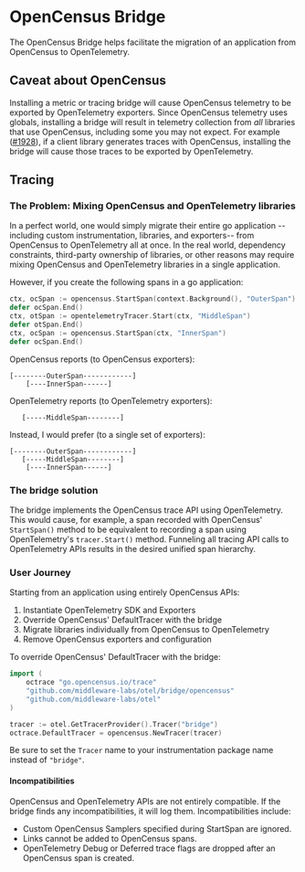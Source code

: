 # OpenCensus Bridge

The OpenCensus Bridge helps facilitate the migration of an application from OpenCensus to OpenTelemetry.

## Caveat about OpenCensus

Installing a metric or tracing bridge will cause OpenCensus telemetry to be exported by OpenTelemetry exporters.  Since OpenCensus telemetry uses globals, installing a bridge will result in telemetry collection from _all_ libraries that use OpenCensus, including some you may not expect.  For example ([#1928](https://github.com/open-telemetry/opentelemetry-go/issues/1928)), if a client library generates traces with OpenCensus, installing the bridge will cause those traces to be exported by OpenTelemetry.

## Tracing

### The Problem: Mixing OpenCensus and OpenTelemetry libraries

In a perfect world, one would simply migrate their entire go application --including custom instrumentation, libraries, and exporters-- from OpenCensus to OpenTelemetry all at once.  In the real world, dependency constraints, third-party ownership of libraries, or other reasons may require mixing OpenCensus and OpenTelemetry libraries in a single application.

However, if you create the following spans in a go application:

```go
ctx, ocSpan := opencensus.StartSpan(context.Background(), "OuterSpan")
defer ocSpan.End()
ctx, otSpan := opentelemetryTracer.Start(ctx, "MiddleSpan")
defer otSpan.End()
ctx, ocSpan := opencensus.StartSpan(ctx, "InnerSpan")
defer ocSpan.End()
```

OpenCensus reports (to OpenCensus exporters):

```
[--------OuterSpan------------]
    [----InnerSpan------]
```

OpenTelemetry reports (to OpenTelemetry exporters):

```
   [-----MiddleSpan--------]
```

Instead, I would prefer (to a single set of exporters):

```
[--------OuterSpan------------]
   [-----MiddleSpan--------]
    [----InnerSpan------]
```

### The bridge solution

The bridge implements the OpenCensus trace API using OpenTelemetry.  This would cause, for example, a span recorded with OpenCensus' `StartSpan()` method to be equivalent to recording a span using OpenTelemetry's `tracer.Start()` method.  Funneling all tracing API calls to OpenTelemetry APIs results in the desired unified span hierarchy.

### User Journey

Starting from an application using entirely OpenCensus APIs:

1. Instantiate OpenTelemetry SDK and Exporters
2. Override OpenCensus' DefaultTracer with the bridge
3. Migrate libraries individually from OpenCensus to OpenTelemetry
4. Remove OpenCensus exporters and configuration

To override OpenCensus' DefaultTracer with the bridge:

```go
import (
	octrace "go.opencensus.io/trace"
	"github.com/middleware-labs/otel/bridge/opencensus"
	"github.com/middleware-labs/otel"
)

tracer := otel.GetTracerProvider().Tracer("bridge")
octrace.DefaultTracer = opencensus.NewTracer(tracer)
```

Be sure to set the `Tracer` name to your instrumentation package name instead of `"bridge"`.

#### Incompatibilities

OpenCensus and OpenTelemetry APIs are not entirely compatible.  If the bridge finds any incompatibilities, it will log them.  Incompatibilities include:

* Custom OpenCensus Samplers specified during StartSpan are ignored.
* Links cannot be added to OpenCensus spans.
* OpenTelemetry Debug or Deferred trace flags are dropped after an OpenCensus span is created.
